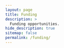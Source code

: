 ```yaml
---
layout: page
title: Funding
description: >
  Funding opportunities.
hide_description: true
sitemap: false
permalink: /funding/
---
```


